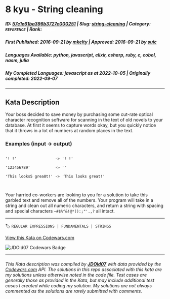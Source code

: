 # 8 kyu - String cleaning

##### **ID**: [57e1e61ba396b3727c000251](https://www.codewars.com/kata/57e1e61ba396b3727c000251) | **Slug**: [string-cleaning](https://www.codewars.com/kata/57e1e61ba396b3727c000251) | **Category**: `REFERENCE` | **Rank**: <span style="color:white">8 kyu</span>

##### **First Published**: 2016-09-21 ***by*** [mkelty](https://www.codewars.com/users/mkelty) | **Approved**: 2016-09-21 ***by*** [suic](https://www.codewars.com/users/suic)

##### **Languages Available**: python, javascript, elixir, csharp, ruby, c, cobol, nasm, julia

##### **My Completed Languages**: javascript ***as at*** 2022-10-05 | **Originally completed**: 2022-09-07

---

## Kata Description


Your boss decided to save money by purchasing some cut-rate optical character recognition software for scanning in the text of old novels to your database. At first it seems to capture words okay, but you quickly notice that it throws in a lot of numbers at random places in the text.



### Examples (input -> output)



```

'! !'                 -> '! !'

'123456789'           -> ''

'This looks5 grea8t!' -> 'This looks great!'



```



Your harried co-workers are looking to you for a solution to take this garbled text and remove all of the numbers. Your program will take in a string and clean out all numeric characters, and return a string with spacing and special characters `~#$%^&!@*():;"'.,?` all intact.



---


🏷 `REGULAR EXPRESSIONS | FUNDAMENTALS | STRINGS`


[View this Kata on Codewars.com](https://www.codewars.com/kata/57e1e61ba396b3727c000251)

![](https://www.codewars.com/users/jdold07/badges/large "JDOld07 Codewars Badge")

---

###### *This Kata description was compiled by [**JDOld07**](https://tpstech.dev) with data provided by the [Codewars.com](https://www.codewars.com) API.  The solutions in this repo associated with this kata are my solutions unless otherwise noted in the code file.  Test cases are generally those as provided in the Kata, but may include additional test cases I created while coding my solution.  My solutions are not always commented as the solutions are rarely submitted with comments.*
